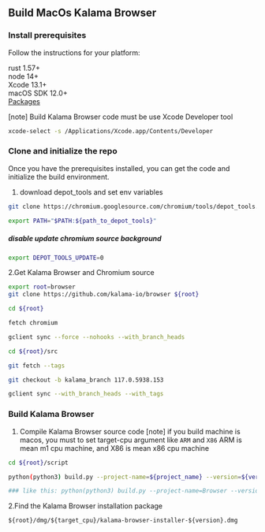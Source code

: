 ## Build MacOs Kalama Browser

### Install prerequisites

Follow the instructions for your platform:

rust 1.57+  
node 14+  
Xcode 13.1+  
macOS SDK 12.0+  
[Packages](http://s.sudre.free.fr/Software/Packages/about.html)

[note]
Build Kalama Browser code must be use Xcode Developer tool

```bash
xcode-select -s /Applications/Xcode.app/Contents/Developer
```

### Clone and initialize the repo

Once you have the prerequisites installed, you can get the code and initialize the build environment.

1. download depot_tools and set env variables

```bash
git clone https://chromium.googlesource.com/chromium/tools/depot_tools.git

export PATH="$PATH:${path_to_depot_tools}"
```

##### disable update chromium source background

```bash
export DEPOT_TOOLS_UPDATE=0
```

2.Get Kalama Browser and Chromium source

```bash
export root=browser
git clone https://github.com/kalama-io/browser ${root}

cd ${root}

fetch chromium

gclient sync --force --nohooks --with_branch_heads

cd ${root}/src

git fetch --tags

git checkout -b kalama_branch 117.0.5938.153

gclient sync --with_branch_heads --with_tags
```

### Build Kalama Browser

1. Compile Kalama Browser source code
   [note] if you build machine is macos, you must to set target-cpu argument like `ARM` and `X86`
   ARM is mean m1 cpu machine, and X86 is mean x86 cpu machine

```bash
cd ${root}/script

python(python3) build.py --project-name=${project_name} --version=${version} --target-cpu=${target_cpu} --channel=${channel}

### like this: python(python3) build.py --project-name=Browser --version=1 --target-cpu=ARM --channel=beta
```

2.Find the Kalama Browser installation package

`${root}/dmg/${target_cpu}/kalama-browser-installer-${version}.dmg`
